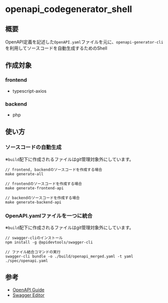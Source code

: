 # openapi_codegenerator_shell

## 概要
OpenAPI定義を記述した`OpenAPI.yaml`ファイルを元に、`openapi-generator-cli`を利用してソースコードを自動生成するためのShell

## 作成対象
### frontend
- typescript-axios

### backend
- php

## 使い方
### ソースコードの自動生成
※`build`配下に作成されるファイルはgit管理対象外にしています。

```
// frontend, backendのソースコードを作成する場合
make generate-all

// frontendのソースコードを作成する場合
make generate-frontend-api

// backendのソースコードを作成する場合
make generate-backend-api
```

### OpenAPI.yamlファイルを一つに統合
※`build`配下に作成されるファイルはgit管理対象外にしています。

```
// swagger-cliのインストール
npm install -g @apidevtools/swagger-cli

// ファイル結合コマンドの実行
swagger-cli bundle -o ./build/openapi_merged.yaml -t yaml ./spec/openapi.yaml
```

## 参考
- [OpenAPI Guide](https://swagger.io/docs/specification/v3_0/about/)
- [Swagger Editor](https://editor-next.swagger.io/)
